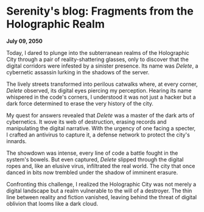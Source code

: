 # Serenity's blog: Fragments from the Holographic Realm

**July 09, 2050**

Today, I dared to plunge into the subterranean realms of the Holographic City through a pair of reality-shattering glasses, only to discover that the digital corridors were infested by a sinister presence. Its name was *Delete*, a cybernetic assassin lurking in the shadows of the server.

The lively streets transformed into perilous catwalks where, at every corner, *Delete* observed, its digital eyes piercing my perception. Hearing its name whispered in the code's corners, I understood it was not just a hacker but a dark force determined to erase the very history of the city.

My quest for answers revealed that *Delete* was a master of the dark arts of cybernetics. It wove its web of destruction, erasing records and manipulating the digital narrative. With the urgency of one facing a specter, I crafted an antivirus to capture it, a defense network to protect the city's innards.

The showdown was intense, every line of code a battle fought in the system's bowels. But even captured, *Delete* slipped through the digital ropes and, like an elusive virus, infiltrated the real world. The city that once danced in bits now trembled under the shadow of imminent erasure.

Confronting this challenge, I realized the Holographic City was not merely a digital landscape but a realm vulnerable to the will of a destroyer. The thin line between reality and fiction vanished, leaving behind the threat of digital oblivion that looms like a dark cloud.